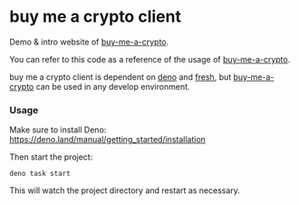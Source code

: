 # buy me a crypto client

Demo & intro website of [buy-me-a-crypto](https://github.com/aiinkiestism/buy-me-a-crypto).<br />

You can refer to this code as a reference of the usage of [buy-me-a-crypto](https://github.com/aiinkiestism/buy-me-a-crypto).<br />

buy me a crypto client is dependent on [deno](https://deno.land) and [fresh](https://fresh.deno.dev/), but [buy-me-a-crypto](https://github.com/aiinkiestism/buy-me-a-crypto) can be used in any develop environment.

### Usage

Make sure to install Deno: https://deno.land/manual/getting_started/installation

Then start the project:

```
deno task start
```

This will watch the project directory and restart as necessary.
